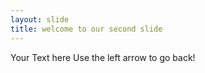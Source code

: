 ```yaml
---
layout: slide
title: welcome to our second slide
---
```

Your Text here 
Use the left arrow to go back!
